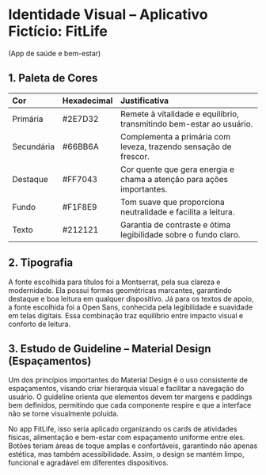 ﻿# **Identidade Visual – Aplicativo Fictício: FitLife**
(App de saúde e bem-estar)
## **1. Paleta de Cores**

|Cor|Hexadecimal|Justificativa|
| :- | :- | :- |
|Primária|#2E7D32|Remete à vitalidade e equilíbrio, transmitindo bem-estar ao usuário.|
|Secundária|#66BB6A|Complementa a primária com leveza, trazendo sensação de frescor.|
|Destaque|#FF7043|Cor quente que gera energia e chama a atenção para ações importantes.|
|Fundo|#F1F8E9|Tom suave que proporciona neutralidade e facilita a leitura.|
|Texto|#212121|Garantia de contraste e ótima legibilidade sobre o fundo claro.|
## **2. Tipografia**
A fonte escolhida para títulos foi a Montserrat, pela sua clareza e modernidade. Ela possui formas geométricas marcantes, garantindo destaque e boa leitura em qualquer dispositivo. Já para os textos de apoio, a fonte escolhida foi a Open Sans, conhecida pela legibilidade e suavidade em telas digitais. Essa combinação traz equilíbrio entre impacto visual e conforto de leitura.
## **3. Estudo de Guideline – Material Design (Espaçamentos)**
Um dos princípios importantes do Material Design é o uso consistente de espaçamentos, visando criar hierarquia visual e facilitar a navegação do usuário. O guideline orienta que elementos devem ter margens e paddings bem definidos, permitindo que cada componente respire e que a interface não se torne visualmente poluída.

No app FitLife, isso seria aplicado organizando os cards de atividades físicas, alimentação e bem-estar com espaçamento uniforme entre eles. Botões teriam áreas de toque amplas e confortáveis, garantindo não apenas estética, mas também acessibilidade. Assim, o design se mantém limpo, funcional e agradável em diferentes dispositivos.
